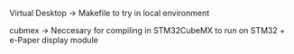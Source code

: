 Virtual Desktop -> Makefile to try in local environment

cubmex -> Neccesary for compiling in STM32CubeMX to run on STM32 + e-Paper display module
